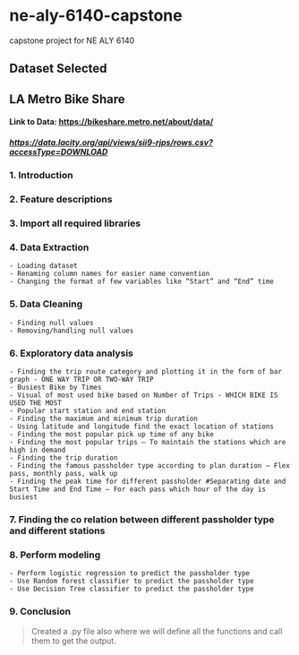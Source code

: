 # ne-aly-6140-capstone
capstone project for NE ALY 6140

## Dataset Selected
## LA Metro Bike Share
#### Link to Data: https://bikeshare.metro.net/about/data/
##### https://data.lacity.org/api/views/sii9-rjps/rows.csv?accessType=DOWNLOAD

### 1.	Introduction
### 2.	Feature descriptions
### 3.	Import all required libraries
### 4.	Data Extraction
    - Loading dataset
    - Renaming column names for easier name convention
    - Changing the format of few variables like “Start” and “End” time
### 5.	Data Cleaning
    - Finding null values
    - Removing/handling null values
### 6.	Exploratory data analysis
    - Finding the trip route category and plotting it in the form of bar graph - ONE WAY TRIP OR TWO-WAY TRIP
    - Busiest Bike by Times
    - Visual of most used bike based on Number of Trips - WHICH BIKE IS USED THE MOST
    - Popular start station and end station
    - Finding the maximum and minimum trip duration
    - Using latitude and longitude find the exact location of stations
    - Finding the most popular pick up time of any bike
    - Finding the most popular trips – To maintain the stations which are high in demand
    - Finding the trip duration
    - Finding the famous passholder type according to plan duration – Flex pass, monthly pass, walk up
    - Finding the peak time for different passholder #Separating date and Start Time and End Time – For each pass which hour of the day is busiest
### 7.	Finding the co relation between different passholder type and different stations
### 8.	Perform modeling
    - Perform logistic regression to predict the passholder type
    - Use Random forest classifier to predict the passholder type
    - Use Decision Tree classifier to predict the passholder type
### 9.	Conclusion

> Created a .py file also where we will define all the functions and call them to get the output.

